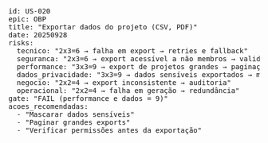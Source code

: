 <pre>
id: US-020
epic: OBP
title: "Exportar dados do projeto (CSV, PDF)"
date: 20250928
risks:
  tecnico: "2x3=6 → falha em export → retries e fallback"
  seguranca: "2x3=6 → export acessível a não membros → validação"
  performance: "3x3=9 → export de projetos grandes → paginação"
  dados_privacidade: "3x3=9 → dados sensíveis exportados → mascaramento e escopos"
  negocio: "2x2=4 → export inconsistente → auditoria"
  operacional: "2x2=4 → falha em geração → redundância"
gate: "FAIL (performance e dados = 9)"
acoes_recomendadas:
  - "Mascarar dados sensíveis"
  - "Paginar grandes exports"
  - "Verificar permissões antes da exportação"
</pre>

